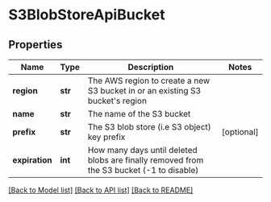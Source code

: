 # S3BlobStoreApiBucket

## Properties
Name | Type | Description | Notes
------------ | ------------- | ------------- | -------------
**region** | **str** | The AWS region to create a new S3 bucket in or an existing S3 bucket&#x27;s region | 
**name** | **str** | The name of the S3 bucket | 
**prefix** | **str** | The S3 blob store (i.e S3 object) key prefix | [optional] 
**expiration** | **int** | How many days until deleted blobs are finally removed from the S3 bucket (-1 to disable) | 

[[Back to Model list]](../README.md#documentation-for-models) [[Back to API list]](../README.md#documentation-for-api-endpoints) [[Back to README]](../README.md)

